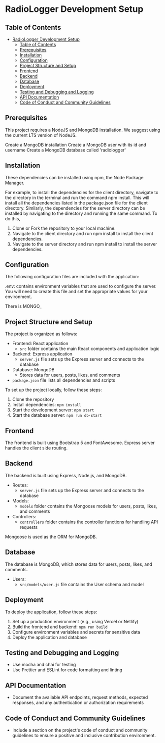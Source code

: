 # RadioLogger Development Setup

## Table of Contents

- [RadioLogger Development Setup](#radiologger-development-setup)
  - [Table of Contents](#table-of-contents)
  - [Prerequisites](#prerequisites)
  - [Installation](#installation)
  - [Configuration](#configuration)
  - [Project Structure and Setup](#project-structure-and-setup)
  - [Frontend](#frontend)
  - [Backend](#backend)
  - [Database](#database)
  - [Deployment](#deployment)
  - [Testing and Debugging and Logging](#testing-and-debugging-and-logging)
  - [API Documentation](#api-documentation)
  - [Code of Conduct and Community Guidelines](#code-of-conduct-and-community-guidelines)

## Prerequisites

This project requires a NodeJS and MongoDB installation. We suggest using the current LTS version of NodeJS.

Create a MongoDB installation
Create a MongoDB user with its id and username
Create a MongoDB database called 'radiologger'

## Installation

These dependencies can be installed using npm, the Node Package Manager.

For example, to install the dependencies for the client directory, navigate to the directory in the terminal and run the command npm install. This will install all the dependencies listed in the package.json file for the client directory. Similarly, the dependencies for the server directory can be installed by navigating to the directory and running the same command. To do this,

1. Clone or Fork the repository to your local machine.
2. Navigate to the client directory and run npm install to install the client dependencies.
3. Navigate to the server directory and run npm install to install the server dependencies.

## Configuration

The following configuration files are included with the application:

.env: contains environment variables that are used to configure the server. You will need to create this file and set the appropriate values for your environment.

There is MONGO_

## Project Structure and Setup

The project is organized as follows:

- Frontend: React application
  - `src` folder contains the main React components and application logic
- Backend: Express application
  - `server.js` file sets up the Express server and connects to the database
- Database: MongoDB
  - Stores data for users, posts, likes, and comments
- `package.json` file lists all dependencies and scripts

To set up the project locally, follow these steps:

1. Clone the repository
2. Install dependencies: `npm install`
3. Start the development server: `npm start`
4. Start the database server: `npm run db-start`

## Frontend

The frontend is built using Bootstrap 5 and FontAwesome.  Express server handles the client side routing.

## Backend

The backend is built using Express, Node.js, and MongoDB.

- Routes:
  - `server.js` file sets up the Express server and connects to the database
- Models:
  - `models` folder contains the Mongoose models for users, posts, likes, and comments
- Controllers:
  - `controllers` folder contains the controller functions for handling API requests

Mongoose is used as the ORM for MongoDB.

## Database

The database is MongoDB, which stores data for users, posts, likes, and comments.

- Users:
  - `src/models/user.js` file contains the User schema and model

## Deployment

To deploy the application, follow these steps:

1. Set up a production environment (e.g., using Vercel or Netlify)
2. Build the frontend and backend: `npm run build`
3. Configure environment variables and secrets for sensitive data
4. Deploy the application and database

## Testing and Debugging and Logging

- Use mocha and chai for testing
- Use Prettier and ESLint for code formatting and linting

## API Documentation

- Document the available API endpoints, request methods, expected responses, and any authentication or authorization requirements

## Code of Conduct and Community Guidelines

- Include a section on the project's code of conduct and community guidelines to ensure a positive and inclusive contribution environment.
